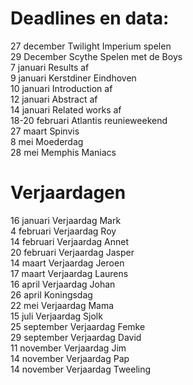 # Deadlines en data:
27 december Twilight Imperium spelen\
29 December Scythe Spelen met de Boys \
7 januari Results af \
9 januari Kerstdiner Eindhoven \
10 januari Introduction af \
12 januari Abstract af \
14 januari Related works af \
18-20 februari Atlantis reunieweekend \
27 maart Spinvis \
8 mei Moederdag \
28 mei Memphis Maniacs 


# Verjaardagen
16 januari Verjaardag Mark \
4  februari Verjaardag Roy \
14 februari Verjaardag Annet \
20 februari Verjaardag Jasper \
14 maart Verjaardag Jeroen \
17 maart Verjaardag Laurens \
16 april Verjaardag Johan \
26 april Koningsdag \
22 mei Verjaardag Mama \
15 juli Verjaardag Sjolk \
25 september Verjaardag Femke \
29 september Verjaardag David \
11 november Verjaardag Jim \
14 november Verjaardag Pap \
14 november Verjaardag Tweeling

